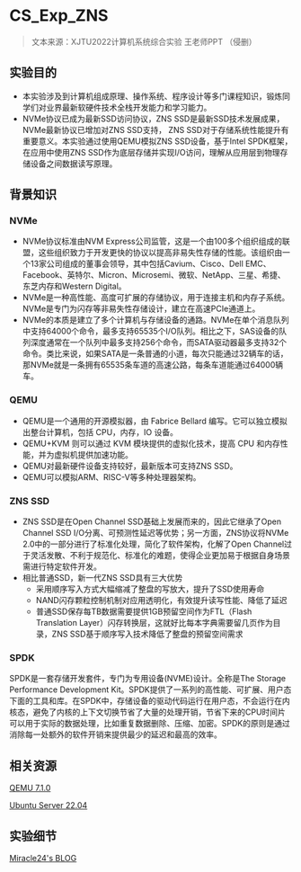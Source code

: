 # CS_Exp_ZNS

> 文本来源：XJTU2022计算机系统综合实验 王老师PPT （侵删）

## 实验目的

- 本实验涉及到计算机组成原理、操作系统、程序设计等多门课程知识，锻炼同学们对业界最新软硬件技术全栈开发能力和学习能力。
- NVMe协议已成为最新SSD访问协议，ZNS SSD是最新SSD技术发展成果，NVMe最新协议已增加对ZNS SSD支持， ZNS SSD对于存储系统性能提升有重要意义。本实验通过使用QEMU模拟ZNS SSD设备，基于Intel SPDK框架，在应用中使用ZNS SSD作为底层存储并实现I/O访问，理解从应用层到物理存储设备之间数据读写原理。

## 背景知识

### NVMe

- NVMe协议标准由NVM Express公司监管，这是一个由100多个组织组成的联盟，这些组织致力于开发更快的协议以提高非易失性存储的性能。该组织由一个13家公司组成的董事会领导，其中包括Cavium、Cisco、Dell EMC、Facebook、英特尔、Micron、Microsemi、微软、NetApp、三星、希捷、东芝内存和Western Digital。
- NVMe是一种高性能、高度可扩展的存储协议，用于连接主机和内存子系统。NVMe是专门为闪存等非易失性存储设计，建立在高速PCIe通道上。
- NVMe的本质是建立了多个计算机与存储设备的通路。NVMe在单个消息队列中支持64000个命令，最多支持65535个I/O队列。相比之下，SAS设备的队列深度通常在一个队列中最多支持256个命令，而SATA驱动器最多支持32个命令。类比来说，如果SATA是一条普通的小道，每次只能通过32辆车的话，那NVMe就是一条拥有65535条车道的高速公路，每条车道能通过64000辆车。

### QEMU

- QEMU是一个通用的开源模拟器，由 Fabrice Bellard 编写。它可以独立模拟出整台计算机，包括 CPU，内存，IO 设备。
- QEMU+KVM 则可以通过 KVM 模块提供的虚拟化技术，提高 CPU 和内存性能，并为虚拟机提供加速功能。
- QEMU对最新硬件设备支持较好，最新版本可支持ZNS SSD。
- QEMU可以模拟ARM、RISC-V等多种处理器架构。

### ZNS SSD

- ZNS SSD是在Open Channel SSD基础上发展而来的，因此它继承了Open Channel SSD I/O分离、可预测性延迟等优势；另一方面，ZNS协议将NVMe 2.0中的一部分进行了标准化处理，简化了软件架构，化解了Open Channel过于灵活发散、不利于规范化、标准化的难题，使得企业更加易于根据自身场景需进行特定软件开发。
- 相比普通SSD，新一代ZNS SSD具有三大优势
  - 采用顺序写入方式大幅缩减了整盘的写放大，提升了SSD使用寿命
  - NAND闪存颗粒控制机制对应用透明化，有效提升读写性能、降低了延迟
  - 普通SSD保存每TB数据需要提供1GB预留空间作为FTL（Flash Translation Layer）闪存转换层，这就好比每本字典需要留几页作为目录，ZNS SSD基于顺序写入技术降低了整盘的预留空间需求

### SPDK

 SPDK是一套存储开发套件，专门为专用设备(NVME)设计。全称是The Storage Performance Development Kit。SPDK提供了一系列的高性能、可扩展、用户态下面的工具和库。在SPDK中，存储设备的驱动代码运行在用户态，不会运行在内核态，避免了内核的上下文切换节省了大量的处理开销，节省下来的CPU时间片可以用于实际的数据处理，比如重复数据删除、压缩、加密。SPDK的原则是通过消除每一处额外的软件开销来提供最少的延迟和最高的效率。

## 相关资源

[QEMU 7.1.0](https://download.qemu.org/qemu-7.1.0.tar.xz)

[Ubuntu Server 22.04](https://mirror.linux-ia64.org/ubuntu-releases/22.04.1/ubuntu-22.04.1-live-server-amd64.iso)

## 实验细节

[Miracle24's BLOG](https://miracle24.site/?s=%E8%AE%A1%E7%AE%97%E6%9C%BA%E7%B3%BB%E7%BB%9F%E7%BB%BC%E5%90%88%E8%AE%BE%E8%AE%A1%E5%AE%9E%E9%AA%8C)
